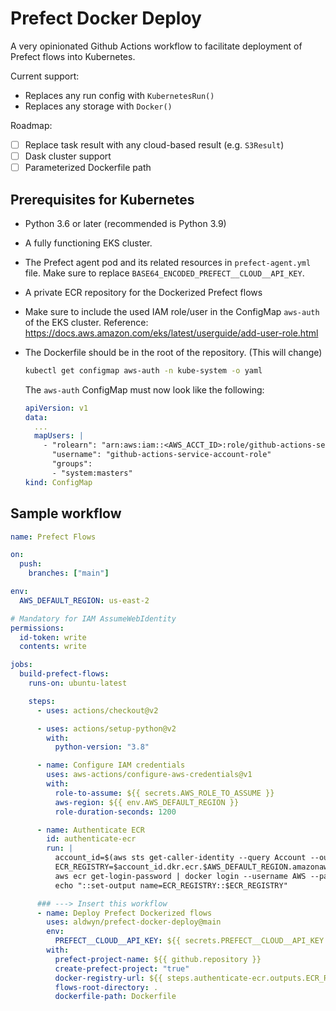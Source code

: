 # Prefect Docker Deploy

A very opinionated Github Actions workflow to facilitate deployment of Prefect flows into Kubernetes.

Current support:

- Replaces any run config with `KubernetesRun()`
- Replaces any storage with `Docker()`

Roadmap:

- [ ] Replace task result with any cloud-based result (e.g. `S3Result`)
- [ ] Dask cluster support
- [ ] Parameterized Dockerfile path

## Prerequisites for Kubernetes

- Python 3.6 or later (recommended is Python 3.9)
- A fully functioning EKS cluster.
- The Prefect agent pod and its related resources in `prefect-agent.yml` file. Make sure to replace `BASE64_ENCODED_PREFECT__CLOUD__API_KEY`.
- A private ECR repository for the Dockerized Prefect flows
- Make sure to include the used IAM role/user in the ConfigMap `aws-auth` of the EKS cluster. Reference: https://docs.aws.amazon.com/eks/latest/userguide/add-user-role.html
- The Dockerfile should be in the root of the repository. (This will change)

  ```bash
  kubectl get configmap aws-auth -n kube-system -o yaml
  ```

  The `aws-auth` ConfigMap must now look like the following:

  ```yaml
  apiVersion: v1
  data:
    ...
    mapUsers: |
      - "rolearn": "arn:aws:iam::<AWS_ACCT_ID>:role/github-actions-service-account-role"
        "username": "github-actions-service-account-role"
        "groups":
        - "system:masters"
  kind: ConfigMap
  ```

## Sample workflow

```yaml
name: Prefect Flows

on:
  push:
    branches: ["main"]

env:
  AWS_DEFAULT_REGION: us-east-2

# Mandatory for IAM AssumeWebIdentity
permissions:
  id-token: write
  contents: write

jobs:
  build-prefect-flows:
    runs-on: ubuntu-latest

    steps:
      - uses: actions/checkout@v2

      - uses: actions/setup-python@v2
        with:
          python-version: "3.8"

      - name: Configure IAM credentials
        uses: aws-actions/configure-aws-credentials@v1
        with:
          role-to-assume: ${{ secrets.AWS_ROLE_TO_ASSUME }}
          aws-region: ${{ env.AWS_DEFAULT_REGION }}
          role-duration-seconds: 1200

      - name: Authenticate ECR
        id: authenticate-ecr
        run: |
          account_id=$(aws sts get-caller-identity --query Account --output text)
          ECR_REGISTRY=$account_id.dkr.ecr.$AWS_DEFAULT_REGION.amazonaws.com
          aws ecr get-login-password | docker login --username AWS --password-stdin $ECR_REGISTRY
          echo "::set-output name=ECR_REGISTRY::$ECR_REGISTRY"

      ### ---> Insert this workflow
      - name: Deploy Prefect Dockerized flows
        uses: aldwyn/prefect-docker-deploy@main
        env:
          PREFECT__CLOUD__API_KEY: ${{ secrets.PREFECT__CLOUD__API_KEY }}
        with:
          prefect-project-name: ${{ github.repository }}
          create-prefect-project: "true"
          docker-registry-url: ${{ steps.authenticate-ecr.outputs.ECR_REGISTRY }}
          flows-root-directory: .
          dockerfile-path: Dockerfile
```
